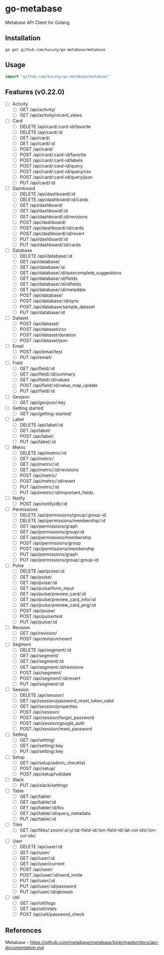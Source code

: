 # go-metabase
Metabase API Client for Golang

## Installation
```
go get github.com/kucuny/go-metabase/metabase
```

## Usage
```go
import "github.com/kucuny/go-metabase/metabase"
```

## Features (v0.22.0)

- [ ] Activity
  - [ ] GET /api/activity/
  - [ ] GET /api/activity/recent_views

- [ ] Card
  - [ ] DELETE /api/card/:card-id/favorite
  - [ ] DELETE /api/card/:id
  - [ ] GET /api/card/
  - [ ] GET /api/card/:id
  - [ ] POST /api/card/
  - [ ] POST /api/card/:card-id/favorite
  - [ ] POST /api/card/:card-id/labels
  - [ ] POST /api/card/:card-id/query
  - [ ] POST /api/card/:card-id/query/csv
  - [ ] POST /api/card/:card-id/query/json
  - [ ] PUT /api/card/:id

- [ ] Dashboard
  - [ ] DELETE /api/dashboard/:id
  - [ ] DELETE /api/dashboard/:id/cards
  - [ ] GET /api/dashboard/
  - [ ] GET /api/dashboard/:id
  - [ ] GET /api/dashboard/:id/revisions
  - [ ] POST /api/dashboard/
  - [ ] POST /api/dashboard/:id/cards
  - [ ] POST /api/dashboard/:id/revert
  - [ ] PUT /api/dashboard/:id
  - [ ] PUT /api/dashboard/:id/cards

- [ ] Database
  - [ ] DELETE /api/database/:id
  - [ ] GET /api/database/
  - [ ] GET /api/database/:id
  - [ ] GET /api/database/:id/autocomplete_suggestions
  - [ ] GET /api/database/:id/fields
  - [ ] GET /api/database/:id/idfields
  - [ ] GET /api/database/:id/metadata
  - [ ] POST /api/database/
  - [ ] POST /api/database/:id/sync
  - [ ] POST /api/database/sample_dataset
  - [ ] PUT /api/database/:id

- [ ] Dataset
  - [ ] POST /api/dataset/
  - [ ] POST /api/dataset/csv
  - [ ] POST /api/dataset/duration
  - [ ] POST /api/dataset/json

- [ ] Email
  - [ ] POST /api/email/test
  - [ ] PUT /api/email/

- [ ] Field
  - [ ] GET /api/field/:id
  - [ ] GET /api/field/:id/summary
  - [ ] GET /api/field/:id/values
  - [ ] POST /api/field/:id/value_map_update
  - [ ] PUT /api/field/:id

- [ ] Geojson
  - [ ] GET /api/geojson/:key

- [ ] Getting started
  - [ ] GET /api/getting-started/

- [ ] Label
  - [ ] DELETE /api/label/:id
  - [ ] GET /api/label/
  - [ ] POST /api/label/
  - [ ] PUT /api/label/:id

- [ ] Metric
  - [ ] DELETE /api/metric/:id
  - [ ] GET /api/metric/
  - [ ] GET /api/metric/:id
  - [ ] GET /api/metric/:id/revisions
  - [ ] POST /api/metric/
  - [ ] POST /api/metric/:id/revert
  - [ ] PUT /api/metric/:id
  - [ ] PUT /api/metric/:id/important_fields

- [ ] Notify
  - [ ] POST /api/notify/db/:id

- [ ] Permissions
  - [ ] DELETE /api/permissions/group/:group-id
  - [ ] DELETE /api/permissions/membership/:id
  - [ ] GET /api/permissions/graph
  - [ ] GET /api/permissions/group/:id
  - [ ] GET /api/permissions/membership
  - [ ] POST /api/permissions/group
  - [ ] POST /api/permissions/membership
  - [ ] PUT /api/permissions/graph
  - [ ] PUT /api/permissions/group/:group-id

- [ ] Pulse
  - [ ] DELETE /api/pulse/:id
  - [ ] GET /api/pulse/
  - [ ] GET /api/pulse/:id
  - [ ] GET /api/pulse/form_input
  - [ ] GET /api/pulse/preview_card/:id
  - [ ] GET /api/pulse/preview_card_info/:id
  - [ ] GET /api/pulse/preview_card_png/:id
  - [ ] POST /api/pulse/
  - [ ] POST /api/pulse/test
  - [ ] PUT /api/pulse/:id

- [ ] Revision
  - [ ] GET /api/revision/
  - [ ] POST /api/revision/revert

- [ ] Segment
  - [ ] DELETE /api/segment/:id
  - [ ] GET /api/segment/
  - [ ] GET /api/segment/:id
  - [ ] GET /api/segment/:id/revisions
  - [ ] POST /api/segment/
  - [ ] POST /api/segment/:id/revert
  - [ ] PUT /api/segment/:id

- [ ] Session
  - [ ] DELETE /api/session/
  - [ ] GET /api/session/password_reset_token_valid
  - [ ] GET /api/session/properties
  - [ ] POST /api/session/
  - [ ] POST /api/session/forgot_password
  - [ ] POST /api/session/google_auth
  - [ ] POST /api/session/reset_password

- [ ] Setting
  - [ ] GET /api/setting/
  - [ ] GET /api/setting/:key
  - [ ] PUT /api/setting/:key
  
- [ ] Setup
  - [ ] GET /api/setup/admin_checklist
  - [ ] POST /api/setup/
  - [ ] POST /api/setup/validate

- [ ] Slack
  - [ ] PUT /api/slack/settings

- [ ] Table
  - [ ] GET /api/table/
  - [ ] GET /api/table/:id
  - [ ] GET /api/table/:id/fks
  - [ ] GET /api/table/:id/query_metadata
  - [ ] PUT /api/table/:id

- [ ] Tiles
  - [ ] GET /api/tiles/:zoom/:x/:y/:lat-field-id/:lon-field-id/:lat-col-idx/:lon-col-idx/

- [ ] User
  - [ ] DELETE /api/user/:id
  - [ ] GET /api/user/
  - [ ] GET /api/user/:id
  - [ ] GET /api/user/current
  - [ ] POST /api/user/
  - [ ] POST /api/user/:id/send_invite
  - [ ] PUT /api/user/:id
  - [ ] PUT /api/user/:id/password
  - [ ] PUT /api/user/:id/qbnewb

- [ ] Util
  - [ ] GET /api/util/logs
  - [ ] GET /api/util/stats
  - [ ] POST /api/util/password_check

## References
Metabase - https://github.com/metabase/metabase/blob/master/docs/api-documentation.md
